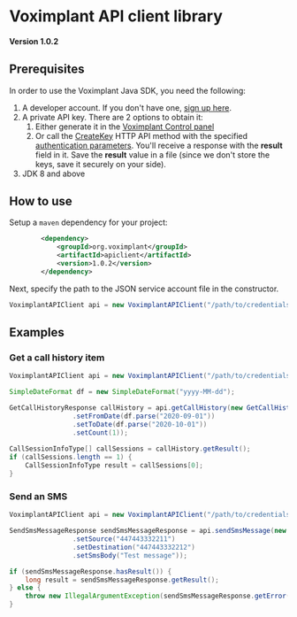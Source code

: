 # Voximplant API client library
#### Version 1.0.2

## Prerequisites

In order to use the Voximplant Java SDK, you need the following:
1. A developer account. If you don't have one, [sign up here](https://voximplant.com/sign-up/).
1. A private API key. There are 2 options to obtain it:
    1. Either generate it in the [Voximplant Control panel](https://manage.voximplant.com/settings/service_accounts)
    1. Or call the [CreateKey](https://voximplant.com/docs/references/httpapi/managing_role_system#createkey) HTTP API method with the specified [authentication parameters](https://voximplant.com/docs/references/httpapi/auth_parameters). You'll receive a response with the __result__ field in it. Save the __result__ value in a file (since we don't store the keys, save it securely on your side).
1. JDK 8 and above

## How to use

Setup a `maven` dependency for your project:

```xml
        <dependency>
            <groupId>org.voximplant</groupId>
            <artifactId>apiclient</artifactId>
            <version>1.0.2</version>
        </dependency>
```

Next, specify the path to the JSON service account file in the constructor.

```java
VoximplantAPIClient api = new VoximplantAPIClient("/path/to/credentials.json");
```

## Examples
### Get a call history item

```java
VoximplantAPIClient api = new VoximplantAPIClient("/path/to/credentials.json");

SimpleDateFormat df = new SimpleDateFormat("yyyy-MM-dd");

GetCallHistoryResponse callHistory = api.getCallHistory(new GetCallHistoryRequest()
                .setFromDate(df.parse("2020-09-01"))
                .setToDate(df.parse("2020-10-01"))
                .setCount(1));
                
CallSessionInfoType[] callSessions = callHistory.getResult();
if (callSessions.length == 1) {
    CallSessionInfoType result = callSessions[0];
}
```

### Send an SMS
```java
VoximplantAPIClient api = new VoximplantAPIClient("/path/to/credentials.json");

SendSmsMessageResponse sendSmsMessageResponse = api.sendSmsMessage(new SendSmsMessageRequest()
                .setSource("447443332211")
                .setDestination("447443332212")
                .setSmsBody("Test message"));

if (sendSmsMessageResponse.hasResult()) {
    long result = sendSmsMessageResponse.getResult();
} else {
    throw new IllegalArgumentException(sendSmsMessageResponse.getError().getMsg());
}
```
